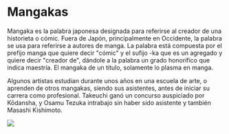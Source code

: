 <h1>Mangakas</h1>

Mangaka es la palabra japonesa designada para referirse al creador de una historieta o cómic. Fuera de Japón, principalmente en Occidente, la palabra se usa para referirse a autores de manga. La palabra está compuesta por el prefijo manga que quiere decir "cómic" y el sufijo -ka que es un agregado y quiere decir "creador de", dándole a la palabra un grado honorífico que indica maestría. El mangaka de un título, solamente lo plasma en manga.

Algunos artistas estudian durante unos años en una escuela de arte, o aprenden de otros mangakas, siendo sus asistentes, antes de iniciar su carrera como profesional. Takeuchi ganó un concurso auspiciado por Kōdansha, y Osamu Tezuka intrabajo sin haber sido asistente y también Masashi Kishimoto.

<img src="https://reclike.com/img/Movies/large/0_RVtMfqwxPhQ.jpg">